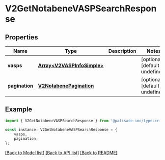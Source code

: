# V2GetNotabeneVASPSearchResponse


## Properties

Name | Type | Description | Notes
------------ | ------------- | ------------- | -------------
**vasps** | [**Array&lt;V2VASPInfoSimple&gt;**](V2VASPInfoSimple.md) |  | [optional] [default to undefined]
**pagination** | [**V2NotabenePagination**](V2NotabenePagination.md) |  | [optional] [default to undefined]

## Example

```typescript
import { V2GetNotabeneVASPSearchResponse } from '@palisade-inc/typescript-sdk';

const instance: V2GetNotabeneVASPSearchResponse = {
    vasps,
    pagination,
};
```

[[Back to Model list]](../README.md#documentation-for-models) [[Back to API list]](../README.md#documentation-for-api-endpoints) [[Back to README]](../README.md)
